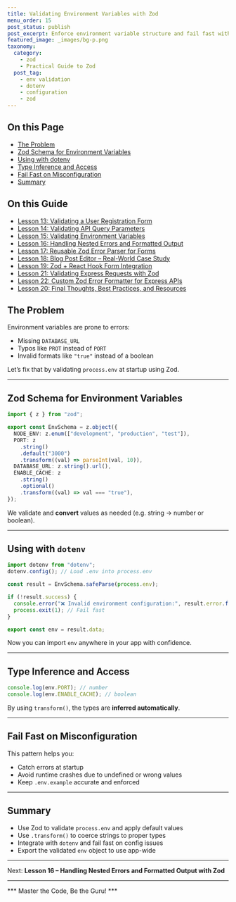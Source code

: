 ```yaml
---
title: Validating Environment Variables with Zod
menu_order: 15
post_status: publish
post_excerpt: Enforce environment variable structure and fail fast with dotenv + Zod.
featured_image: _images/bg-p.png
taxonomy:
  category:
    - zod
    - Practical Guide to Zod
  post_tag:
    - env validation
    - dotenv
    - configuration
    - zod
---
```


<div class="toc" markdown="1">

<div class="otp" markdown="1">

## On this Page

- [The Problem](#the-problem)
- [Zod Schema for Environment Variables](#zod-schema-for-environment-variables)
- [Using with dotenv](#using-with-dotenv)
- [Type Inference and Access](#type-inference-and-access)
- [Fail Fast on Misconfiguration](#fail-fast-on-misconfiguration)
- [Summary](#summary)

</div>

</div>

<div class="otg" markdown="1">

## On this Guide
- [Lesson 13: Validating a User Registration Form](./lesson-13-validating-a-user-registration-form)
- [Lesson 14: Validating API Query Parameters](./lesson14-validating-api-query-parameters)
- [Lesson 15: Validating Environment Variables](./lesson-15-validating-environment-variables)
- [Lesson 16: Handling Nested Errors and Formatted Output](./lesson-16-handling-nested-errors-and-formatted-output)
- [Lesson 17: Reusable Zod Error Parser for Forms](./lesson-17-reusable-zod-error-parser-for-forms)
- [Lesson 18: Blog Post Editor – Real-World Case Study](./lesson-18-blog-post-editor-real-world-case)
- [Lesson 19: Zod + React Hook Form Integration](./lesson-19-zod-react-hook-form-integration)
- [Lesson 21: Validating Express Requests with Zod](./lesson20-validating-express-requests-with-zod)
- [Lesson 22: Custom Zod Error Formatter for Express APIs](./lesson-21-custom-zod-error-formatter-for-express)
- [Lesson 20: Final Thoughts, Best Practices, and Resources](./lesson-22-final-thoughts-best-practices-and-resources)

</div>

<div class="guru-main" markdown="1">

## The Problem

Environment variables are prone to errors:
- Missing `DATABASE_URL`
- Typos like `PROT` instead of `PORT`
- Invalid formats like `"true"` instead of a boolean

Let’s fix that by validating `process.env` at startup using Zod.

---

## Zod Schema for Environment Variables

```ts
import { z } from "zod";

export const EnvSchema = z.object({
  NODE_ENV: z.enum(["development", "production", "test"]),
  PORT: z
    .string()
    .default("3000")
    .transform((val) => parseInt(val, 10)),
  DATABASE_URL: z.string().url(),
  ENABLE_CACHE: z
    .string()
    .optional()
    .transform((val) => val === "true"),
});
```

We validate and **convert** values as needed (e.g. string → number or boolean).

---

## Using with `dotenv`

```ts
import dotenv from "dotenv";
dotenv.config(); // Load .env into process.env

const result = EnvSchema.safeParse(process.env);

if (!result.success) {
  console.error("❌ Invalid environment configuration:", result.error.format());
  process.exit(1); // Fail fast
}

export const env = result.data;
```

Now you can import `env` anywhere in your app with confidence.

---

## Type Inference and Access

```ts
console.log(env.PORT); // number
console.log(env.ENABLE_CACHE); // boolean
```

By using `transform()`, the types are **inferred automatically**.

---

## Fail Fast on Misconfiguration

This pattern helps you:
- Catch errors at startup
- Avoid runtime crashes due to undefined or wrong values
- Keep `.env.example` accurate and enforced

---

## Summary

- Use Zod to validate `process.env` and apply default values
- Use `.transform()` to coerce strings to proper types
- Integrate with `dotenv` and fail fast on config issues
- Export the validated `env` object to use app-wide

---

Next: **Lesson 16 – Handling Nested Errors and Formatted Output with Zod**

---

*** Master the Code, Be the Guru! ***

</div>
